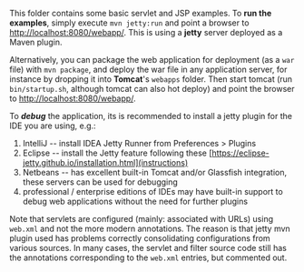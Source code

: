 This folder contains some basic servlet and JSP examples. To **run the examples**, simply execute `mvn jetty:run` and point a browser to [http://localhost:8080/webapp/](http://localhost:8080/webapp/). This is using a **jetty** server deployed as a Maven plugin.

Alternatively, you can package the web application for deployment (as a `war` file) with `mvn package`, and deploy the war file in any application server, for 
instance by dropping it into **Tomcat**'s `webapps` folder.  Then start tomcat (run `bin/startup.sh`, although tomcat can also hot deploy) and point the browser to [http://localhost:8080/webapp/](http://localhost:8080/webapp/).

To ***debug*** the application, its is recommended to install a jetty plugin for the IDE you are using, e.g.:

1. IntelliJ -- install IDEA Jetty Runner from Preferences > Plugins
2. Eclipse -- install the Jetty feature following these [https://eclipse-jetty.github.io/installation.html](instructions)
3. Netbeans -- has excellent built-in Tomcat and/or Glassfish integration, these servers can be used for debugging
4. professional / enterprise editions of IDEs may have built-in support to debug web applications without the need for further plugins


Note that servlets are configured (mainly: associated with URLs) using `web.xml` and not the more modern annotations. The reason is that 
jetty mvn plugin used has problems correctly consolidating configurations from various sources. In many cases, the servlet and filter
source code still has the annotations corresponding to the `web.xml` entries, but commented out.


